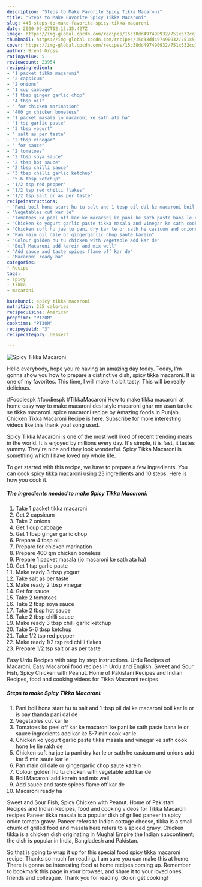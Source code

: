 ```yaml
---
description: "Steps to Make Favorite Spicy Tikka Macaroni"
title: "Steps to Make Favorite Spicy Tikka Macaroni"
slug: 445-steps-to-make-favorite-spicy-tikka-macaroni
date: 2020-09-27T02:13:35.427Z
image: https://img-global.cpcdn.com/recipes/15c38dd497490932/751x532cq70/spicy-tikka-macaroni-recipe-main-photo.jpg
thumbnail: https://img-global.cpcdn.com/recipes/15c38dd497490932/751x532cq70/spicy-tikka-macaroni-recipe-main-photo.jpg
cover: https://img-global.cpcdn.com/recipes/15c38dd497490932/751x532cq70/spicy-tikka-macaroni-recipe-main-photo.jpg
author: Brent Gross
ratingvalue: 5
reviewcount: 23954
recipeingredient:
- "1 packet tikka macaroni"
- "2 capsicum"
- "2 onions"
- "1 cup cabbage"
- "1 tbsp ginger garlic chop"
- "4 tbsp oil"
- " for chicken marination"
- "400 gm chicken boneless"
- "1 packet masala jo macaroni ke sath ata ha"
- "1 tsp garlic paste"
- "3 tbsp yogurt"
- " salt as per taste"
- "2 tbsp vinegar"
- " for sauce"
- "2 tomatoes"
- "2 tbsp soya sauce"
- "2 tbsp hot sauce"
- "2 tbsp chilli sauce"
- "3 tbsp chilli garlic ketchup"
- "5-6 tbsp ketchup"
- "1/2 tsp red pepper"
- "1/2 tsp red chilli flakes"
- "1/2 tsp salt or as per taste"
recipeinstructions:
- "Pani boil hona start hu tu salt and 1 tbsp oil dal ke macaroni boil kar le or is pay thanda pani dal de"
- "Vegetables cut kar le"
- "Tomatoes ko peel off kar ke macaroni ke pani ke sath paste bana le or sauce ingredients add kar ke 5-7 min cook kar le"
- "Chicken ko yogurt garlic paste tikka masala and vinegar ke sath cook hone ke lie rakh de"
- "Chicken soft hu jae tu pani dry kar le or sath he casicum and onions add kar 5 min saute kar le"
- "Pan main oil dale or gingergarlic chop saute karein"
- "Colour golden hu tu chicken with vegetable add kar de"
- "Boil Macaroni add karein and mix well"
- "Add sauce and taste spices flame off kar de"
- "Macaroni ready ha"
categories:
- Recipe
tags:
- spicy
- tikka
- macaroni

katakunci: spicy tikka macaroni 
nutrition: 235 calories
recipecuisine: American
preptime: "PT20M"
cooktime: "PT30M"
recipeyield: "3"
recipecategory: Dessert

---
```



![Spicy Tikka Macaroni](https://img-global.cpcdn.com/recipes/15c38dd497490932/751x532cq70/spicy-tikka-macaroni-recipe-main-photo.jpg)

Hello everybody, hope you're having an amazing day today. Today, I'm gonna show you how to prepare a distinctive dish, spicy tikka macaroni. It is one of my favorites. This time, I will make it a bit tasty. This will be really delicious.

#Foodiespk #foodiespk #TikkaMacaroni How to make tikka macaroni at home easy way to make macaroni desi style macaroni ghar mn asan tareke se tikka macaroni. spice macaroni recipe by Amazing foods in Punjab. Chicken Tikka Macaroni Recipe is here. Subscribe for more interesting videos like this thank you! song used.

Spicy Tikka Macaroni is one of the most well liked of recent trending meals in the world. It is enjoyed by millions every day. It's simple, it is fast, it tastes yummy. They're nice and they look wonderful. Spicy Tikka Macaroni is something which I have loved my whole life.


To get started with this recipe, we have to prepare a few ingredients. You can cook spicy tikka macaroni using 23 ingredients and 10 steps. Here is how you cook it.

<!--inarticleads1-->

##### The ingredients needed to make Spicy Tikka Macaroni:

1. Take 1 packet tikka macaroni
1. Get 2 capsicum
1. Take 2 onions
1. Get 1 cup cabbage
1. Get 1 tbsp ginger garlic chop
1. Prepare 4 tbsp oil
1. Prepare  for chicken marination
1. Prepare 400 gm chicken boneless
1. Prepare 1 packet masala (jo macaroni ke sath ata ha)
1. Get 1 tsp garlic paste
1. Make ready 3 tbsp yogurt
1. Take  salt as per taste
1. Make ready 2 tbsp vinegar
1. Get  for sauce
1. Take 2 tomatoes
1. Take 2 tbsp soya sauce
1. Take 2 tbsp hot sauce
1. Take 2 tbsp chilli sauce
1. Make ready 3 tbsp chilli garlic ketchup
1. Take 5-6 tbsp ketchup
1. Take 1/2 tsp red pepper
1. Make ready 1/2 tsp red chilli flakes
1. Prepare 1/2 tsp salt or as per taste


Easy Urdu Recipes with step by step instructions. Urdu Recipes of Macaroni, Easy Macaroni food recipes in Urdu and English. Sweet and Sour Fish, Spicy Chicken with Peanut. Home of Pakistani Recipes and Indian Recipes, food and cooking videos for Tikka Macaroni recipes 

<!--inarticleads2-->

##### Steps to make Spicy Tikka Macaroni:

1. Pani boil hona start hu tu salt and 1 tbsp oil dal ke macaroni boil kar le or is pay thanda pani dal de
1. Vegetables cut kar le
1. Tomatoes ko peel off kar ke macaroni ke pani ke sath paste bana le or sauce ingredients add kar ke 5-7 min cook kar le
1. Chicken ko yogurt garlic paste tikka masala and vinegar ke sath cook hone ke lie rakh de
1. Chicken soft hu jae tu pani dry kar le or sath he casicum and onions add kar 5 min saute kar le
1. Pan main oil dale or gingergarlic chop saute karein
1. Colour golden hu tu chicken with vegetable add kar de
1. Boil Macaroni add karein and mix well
1. Add sauce and taste spices flame off kar de
1. Macaroni ready ha


Sweet and Sour Fish, Spicy Chicken with Peanut. Home of Pakistani Recipes and Indian Recipes, food and cooking videos for Tikka Macaroni recipes Paneer tikka masala is a popular dish of grilled paneer in spicy onion tomato gravy. Paneer refers to Indian cottage cheese, tikka is a small chunk of grilled food and masala here refers to a spiced gravy. Chicken tikka is a chicken dish originating in Mughal Empire the Indian subcontinent; the dish is popular in India, Bangladesh and Pakistan. 

So that is going to wrap it up for this special food spicy tikka macaroni recipe. Thanks so much for reading. I am sure you can make this at home. There is gonna be interesting food at home recipes coming up. Remember to bookmark this page in your browser, and share it to your loved ones, friends and colleague. Thank you for reading. Go on get cooking!
